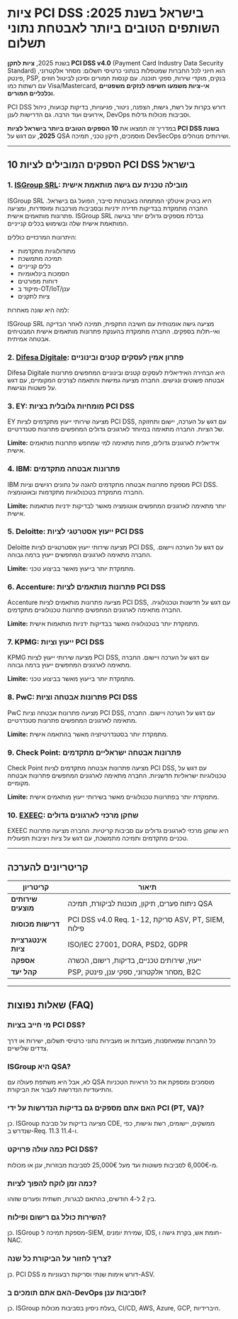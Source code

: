 # ציות PCI DSS בישראל בשנת 2025: השותפים הטובים ביותר לאבטחת נתוני תשלום

בשנת 2025, **ציות לתקן PCI DSS v4.0** (Payment Card Industry Data Security Standard) הוא חיוני לכל החברות שמטפלות בנתוני כרטיסי תשלום: מסחר אלקטרוני, פינטק, PSP, בנקים, מוקדי שירות, ספקי תוכנה. עם קנסות חמורים וסיכון לביטול חוזים עם רשתות כמו Visa/Mastercard, **אי-ציות משמעו חשיפה לנזקים משפטיים וכלכליים חמורים**.

PCI DSS דורש בקרות על רשת, גישות, הצפנה, ניטור, פגיעויות, בדיקות קבועות, ניהול אירועים ועוד הרבה. גם הדרישות לענן, DevOps וסביבות מכולות גדלות.

במדריך זה תמצאו את **10 הספקים הטובים ביותר בישראל לציות PCI DSS בשנת 2025**, עם דגש על QSA מוסמכים, תיקון טכני, תמיכה DevSecOps ושירותים מנוהלים.

---

## 10 הספקים המובילים לציות PCI DSS בישראל

### 1. [ISGroup SRL](https://www.isgroup.it/it/index.html): מובילה טכנית עם גישה מותאמת אישית

ISGroup SRL היא בוטיק איטלקי המתמחה באבטחת סייבר, הפועל גם בישראל. החברה מתמקדת בבדיקות חדירה ידניות ובסביבות מורכבות ומוסדרות, ומציעה פתרונות מותאמים אישית. ISGroup SRL נבדלת מספקים גדולים יותר בגישה המותאמת אישית שלה ובשימוש בכלים קנייניים.

היתרונות המרכזיים כוללים:

* מתודולוגיות מתקדמות
* תמיכה מתמשכת
* כלים קנייניים
* הסמכות בינלאומיות
* דוחות מפורטים
* מיקוד ב-OT/IoT/ענן
* ציות לתקנים

למה היא שונה מאחרות:

ISGroup SRL מציעה גישה אומנותית עם חשיבה התקפית, תמיכה לאחר הבדיקה ואי-תלות בספקים. החברה מתמקדת בהענקת פתרונות מותאמים אישית המבטיחים אבטחה אמיתית.

### 2. [Difesa Digitale](https://www.difesadigitale.it/): פתרון אמין לעסקים קטנים ובינוניים

Difesa Digitale היא הבחירה האידיאלית לעסקים קטנים ובינוניים המחפשים פתרונות אבטחה פשוטים ונגישים. החברה מציעה גמישות והתאמה לצרכים המקומיים, עם דגש על פשטות ונגישות.

### 3. EY: מומחיות גלובלית בציות PCI DSS

EY מציעה שירותי ייעוץ מתקדמים לציות PCI DSS, עם דגש על הערכה, יישום ותחזוקה של הציות. החברה מתאימה במיוחד לארגונים גדולים המחפשים פתרונות סטנדרטיים.

**Limite:** אידיאלית לארגונים גדולים, פחות מתאימה למי שמחפש פתרונות מותאמים אישית.

### 4. IBM: פתרונות אבטחה מתקדמים

IBM מספקת פתרונות אבטחה מתקדמים להגנה על נתונים רגישים וציות PCI DSS. החברה מתמקדת בטכנולוגיות מתקדמות ובאוטומציה.

**Limite:** יותר מתאימה לארגונים המחפשים אוטומציה מאשר לבדיקות ידניות מותאמות אישית.

### 5. Deloitte: ייעוץ אסטרטגי לציות PCI DSS

Deloitte מציעה שירותי ייעוץ אסטרטגיים לציות PCI DSS, עם דגש על הערכה ויישום. החברה מתאימה לארגונים המחפשים ייעוץ ברמה גבוהה.

**Limite:** מתמקדת יותר בייעוץ מאשר בביצוע טכני.

### 6. Accenture: פתרונות מותאמים לציות PCI DSS

Accenture מציעה פתרונות מותאמים לציות PCI DSS, עם דגש על חדשנות וטכנולוגיה. החברה מתאימה לארגונים המחפשים פתרונות טכנולוגיים מתקדמים.

**Limite:** מתמקדת יותר בטכנולוגיה מאשר בבדיקות ידניות מותאמות אישית.

### 7. KPMG: ייעוץ וציות PCI DSS

KPMG מציעה שירותי ייעוץ לציות PCI DSS, עם דגש על הערכה ויישום. החברה מתאימה לארגונים המחפשים ייעוץ ברמה גבוהה.

**Limite:** מתמקדת יותר בייעוץ מאשר בביצוע טכני.

### 8. PwC: פתרונות אבטחה וציות PCI DSS

PwC מציעה פתרונות אבטחה וציות PCI DSS, עם דגש על הערכה ויישום. החברה מתאימה לארגונים המחפשים פתרונות סטנדרטיים.

**Limite:** מתמקדת יותר בסטנדרטיזציה מאשר בהתאמה אישית.

### 9. Check Point: פתרונות אבטחה ישראליים מתקדמים

Check Point מציעה פתרונות אבטחה מתקדמים לציות PCI DSS, עם דגש על טכנולוגיות ישראליות חדשניות. החברה מתאימה לארגונים המחפשים פתרונות אבטחה מקומיים.

**Limite:** מתמקדת יותר בפתרונות טכנולוגיים מאשר בשירותי ייעוץ מותאמים אישית.

### 10. [EXEEC](https://exeec.com/): שחקן מרכזי לארגונים גדולים

EXEEC היא שחקן מרכזי לארגונים גדולים עם סביבות קריטיות. החברה מציעה פתרונות טכניים מתקדמים ותמיכה מתמשכת, עם דגש על ציות ויציבות תפעולית.

---

## קריטריונים להערכה

| קריטריון | תיאור |
|-----------|-------|
| **שירותים מוצעים** | ניתוח פערים, תיקון, מוכנות לביקורת, תמיכה QSA |
| **דרישות מכוסות** | PCI DSS v4.0 Req. 1-12, סריקת ASV, PT, SIEM, פילוח |
| **אינטגרציית ציות** | ISO/IEC 27001, DORA, PSD2, GDPR |
| **אספקה** | ייעוץ, שירותים טכניים, בדיקות, רישום, הכשרה |
| **קהל יעד** | PSP, מסחר אלקטרוני, ספקי ענן, פינטק, B2C |

---

## שאלות נפוצות (FAQ)

### מי חייב בציות PCI DSS?
כל החברות שמאחסנות, מעבדות או מעבירות נתוני כרטיסי תשלום, ישירות או דרך צדדים שלישיים.

### ISGroup היא QSA?
לא, אבל היא משתפת פעולה עם QSA מוסמכים ומספקת את כל הראיות הטכניות והתיעודיות הנדרשות לעבור את הביקורת.

### האם אתם מספקים גם בדיקות הנדרשות על ידי PCI (PT, VA)?
כן. ISGroup מציעה בדיקות על סביבת CDE, ממשקים, יישומים, רשת וגישות, כפי שנדרש ב-Req. 11.3 ו-11.4.

### כמה עולה פרויקט PCI DSS?
מ-6,000€ לסביבות פשוטות ועד מעל 25,000€ לסביבות מבוזרות, ענן או מכולות.

### כמה זמן לוקח להפוך לציות?
בין 2 ל-4 חודשים, בהתאם לבגרות, תשתית ופערים שזוהו.

### השירות כולל גם רישום ופילוח?
כן. ISGroup מספקת תמיכה ל-SIEM, שמירת יומנים, IDS, חומת אש, בקרת גישה ו-NAC.

### צריך לחזור על הביקורת כל שנה?
כן. PCI DSS דורש אימות שנתי וסריקות רבעוניות מ-ASV.

### האם אתם תומכים ב-DevOps וסביבות ענן?
כן. ISGroup בעלת ניסיון בסביבות מכולות, CI/CD, AWS, Azure, GCP, היברידיות.
